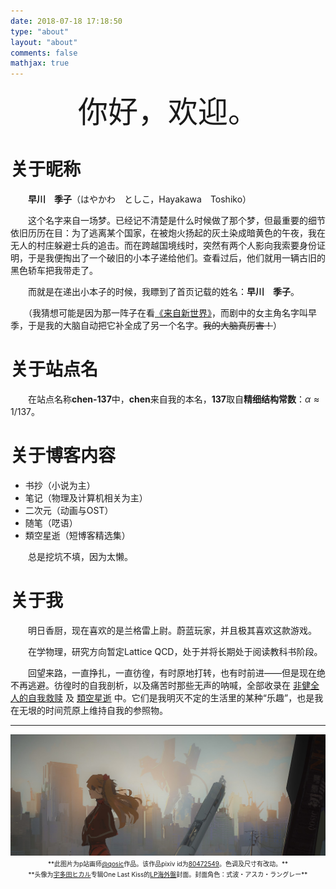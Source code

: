 ```yaml
---
date: 2018-07-18 17:18:50
type: "about"
layout: "about"
comments: false
mathjax: true
---
```


<center><font size = 8> 你好，欢迎。 </font></center>

# 关于昵称

　　**早川　季子**（はやかわ　としこ，Hayakawa　Toshiko）

　　这个名字来自一场梦。已经记不清楚是什么时候做了那个梦，但最重要的细节依旧历历在目：为了逃离某个国家，在被炮火扬起的灰土染成暗黄色的午夜，我在无人的村庄躲避士兵的追击。而在跨越国境线时，突然有两个人影向我索要身份证明，于是我便掏出了一个破旧的小本子递给他们。查看过后，他们就用一辆古旧的黑色轿车把我带走了。

　　而就是在递出小本子的时候，我瞟到了首页记载的姓名：**早川　季子**。

　　（我猜想可能是因为那一阵子在看[《来自新世界》](https://zh.wikipedia.org/wiki/來自新世界#電視動畫)，而剧中的女主角名字叫早季，于是我的大脑自动把它补全成了另一个名字。~~我的大脑真厉害！~~）

# 关于站点名

　　在站点名称**chen-137**中，**chen**来自我的本名，**137**取自**精细结构常数**：$\alpha \approx 1/137$。

# 关于博客内容

- 书抄（小说为主）
- 笔记（物理及计算机相关为主）
- 二次元（动画与OST）
- 随笔（呓语）
- 類空星逝（短博客精选集）

　　总是挖坑不填，因为太懒。

# 关于我

　　明日香厨，现在喜欢的是兰格雷上尉。蔚蓝玩家，并且极其喜欢这款游戏。

　　在学物理，研究方向暂定Lattice QCD，处于并将长期处于阅读教科书阶段。

　　回望来路，一直挣扎，一直彷徨，有时原地打转，也有时前进——但是现在绝不再逃避。彷徨时的自我剖析，以及痛苦时那些无声的呐喊，全部收录在 [非健全人的自我救赎](https://blog.chen-137.me/tags/非健全人的自我救赎/) 及 [類空星逝](https://blog.chen-137.me/microblog/) 中。它们是我明灭不定的生活里的某种“乐趣”，也是我在无垠的时间荒原上维持自我的参照物。

***

<img src="index/Asuka.jpg" alt="Asuka" width="682">

<center><font size = 1> **此图片为p站画师<a href="https://www.pixiv.net/users/13447132/">@qosic</a>作品。该作品pixiv id为<a href="https://www.pixiv.net/artworks/80472549/">80472549</a>。色调及尺寸有改动。** </font></center>

<center><font size = 1> **头像为<a href="https://www.utadahikaru.jp">宇多田ヒカル</a>专辑One Last Kiss的<a href="https://www.utadahikaru.jp/music/album/title_20.html">LP海外盤</a>封面。封面角色：式波・アスカ・ラングレー** </font></center>